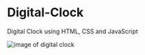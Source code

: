 # Digital-Clock
Digital Clock using HTML, CSS and JavaScript

![image of digital clock](https://github.com/daleskinz/Digital-Clock/assets/141495352/1cecb1b5-c1da-448c-9cf9-f80c14ee51b0)
